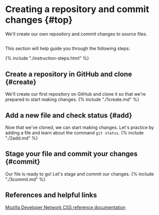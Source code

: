 # Creating a repository and commit changes {#top}
We'll create our own repository and commit changes to source files.  

<!-- trick markdown to give me a little space between these two sections of text -->
## 

This section will help guide you through the following steps:

{% include "./instruction-steps.html" %}

## Create a repository in GitHub and clone {#create} <span class="navigate-top"><a href="#top" title="Take me to the top of page"><i class="fa fa-chevron-circle-up" aria-hidden="true"></i></a></span>
We'll create our first repository on GitHub and clone it so that we're prepared to start making changes.
{% include "./1create.md" %}

## Add a new file and check status {#add} <span class="navigate-top"><a href="#top" title="Take me to the top of page"><i class="fa fa-chevron-circle-up" aria-hidden="true"></i></a></span>
Now that we've cloned, we can start making changes. Let's practice by adding a file and learn about the command `git status`.
{% include "./2add.md" %}

## Stage your file and commit your changes {#commit} <span class="navigate-top"><a href="#top" title="Take me to the top of page"><i class="fa fa-chevron-circle-up" aria-hidden="true"></i></a></span>
Our file is ready to go! Let's stage and commit our changes.
{% include "./3commit.md" %}


<!-- trick markdown to give me a little space between these two sections of text -->
## 

## References and helpful links <span class="navigate-top"><a href="#top" title="Take me to the top of page"><i class="fa fa-chevron-circle-up" aria-hidden="true"></i></a></span>
[Mozilla Developer Network CSS reference documentation](https://developer.mozilla.org/en-US/docs/Web/CSS/Reference)
